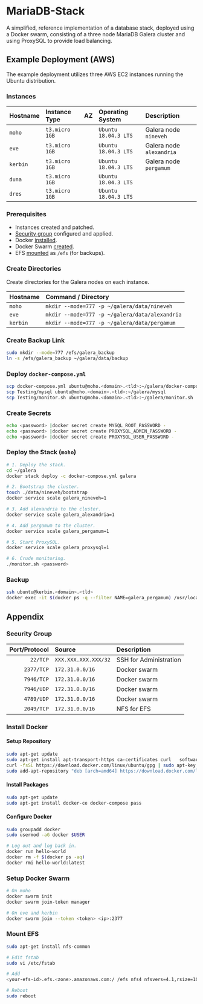 # MariaDB-Stack
A simplified, reference implementation of a database stack, deployed using a Docker swarm, consisting of a three node MariaDB Galera cluster and using ProxySQL to provide load balancing.

## Example Deployment (AWS)
The example deployment utilizes three AWS EC2 instances running the Ubuntu distribution.

### Instances

| Hostname | Instance Type  | AZ | Operating System     | Description              |
| :------- | :------------- | :- |:-------------------- | :----------------------- |
| `moho`   | `t3.micro 1GB` |    | `Ubuntu 18.04.3 LTS` | Galera node `nineveh`    |
| `eve`    | `t3.micro 1GB` |    | `Ubuntu 18.04.3 LTS` | Galera node `alexandria` |
| `kerbin` | `t3.micro 1GB` |    | `Ubuntu 18.04.3 LTS` | Galera node `pergamum`   |
| `duna`   | `t3.micro 1GB` |    | `Ubuntu 18.04.3 LTS` |                          |
| `dres`   | `t3.micro 1GB` |    | `Ubuntu 18.04.3 LTS` |                          |

### Prerequisites
- Instances created and patched.
- [Security group](#security-group) configured and applied.
- Docker [installed](#install-docker).
- Docker Swarm [created](#setup-docker-swarm).
- EFS [mounted](#mount-efs) as `/efs` (for backups).

### Create Directories
Create directories for the Galera nodes on each instance.

| Hostname | Command / Directory                            |
| :------- | :--------------------------------------------- |
| `moho`   | `mkdir --mode=777 -p ~/galera/data/nineveh`    |
| `eve`    | `mkdir --mode=777 -p ~/galera/data/alexandria` |
| `kerbin` | `mkdir --mode=777 -p ~/galera/data/pergamum`   |

### Create Backup Link
```bash
sudo mkdir --mode=777 /efs/galera_backup
ln -s /efs/galera_backup ~/galera/data/backup
```

### Deploy `docker-compose.yml`
```bash
scp docker-compose.yml ubuntu@moho.<domain>.<tld>:~/galera/docker-compose.yml
scp Testing/mysql ubuntu@moho.<domain>.<tld>:~/galera/mysql
scp Testing/monitor.sh ubuntu@moho.<domain>.<tld>:~/galera/monitor.sh
```

### Create Secrets
```bash
echo <password> |docker secret create MYSQL_ROOT_PASSWORD -
echo <password> |docker secret create PROXYSQL_ADMIN_PASSWORD -
echo <password> |docker secret create PROXYSQL_USER_PASSWORD -
```

### Deploy the Stack (`moho`)
```bash
# 1. Deploy the stack.
cd ~/galera
docker stack deploy -c docker-compose.yml galera

# 2. Bootstrap the cluster.
touch ./data/nineveh/bootstrap
docker service scale galera_nineveh=1

# 3. Add alexandria to the cluster.
docker service scale galera_alexandria=1

# 4. Add pergamum to the cluster.
docker service scale galera_pergamum=1

# 5. Start ProxySQL.
docker service scale galera_proxysql=1

# 6. Crude monitoring.
./monitor.sh <password>
```

### Backup
```bash
ssh ubuntu@kerbin.<domain>.<tld>
docker exec -it $(docker ps -q --filter NAME=galera_pergamum) /usr/local/bin/backup.sh
```

## Appendix
### Security Group
| Port/Protocol | Source               | Description            |
| ------------: | :------------------- | :--------------------- |
| `22/TCP`      | `XXX.XXX.XXX.XXX/32` | SSH for Administration |
| `2377/TCP`    | `172.31.0.0/16`      | Docker swarm           |
| `7946/TCP`    | `172.31.0.0/16`      | Docker swarm           |
| `7946/UDP`    | `172.31.0.0/16`      | Docker swarm           |
| `4789/UDP`    | `172.31.0.0/16`      | Docker swarm           |
| `2049/TCP`    | `172.31.0.0/16`      | NFS for EFS            |

### Install Docker
#### Setup Repository
```bash
sudo apt-get update
sudo apt-get install apt-transport-https ca-certificates curl	software-properties-common
curl -fsSL https://download.docker.com/linux/ubuntu/gpg | sudo apt-key add -
sudo add-apt-repository "deb [arch=amd64] https://download.docker.com/linux/ubuntu $(lsb_release -cs) stable"
```

#### Install Packages
```bash
sudo apt-get update
sudo apt-get install docker-ce docker-compose pass
```

#### Configure Docker
```bash
sudo groupadd docker
sudo usermod -aG docker $USER

# Log out and log back in.
docker run hello-world
docker rm -f $(docker ps -aq)
docker rmi hello-world:latest
```

### Setup Docker Swarm
```bash
# On moho
docker swarm init
docker swarm join-token manager

# On eve and kerbin
docker swarm join --token <token> <ip>:2377
```

### Mount EFS
```bash
sudo apt-get install nfs-common

# Edit fstab
sudo vi /etc/fstab

# Add
<your-efs-id>.efs.<zone>.amazonaws.com:/ /efs nfs4 nfsvers=4.1,rsize=1048576,wsize=1048576,hard,timeo=600,retrans=2 0 0

# Reboot
sudo reboot
```
